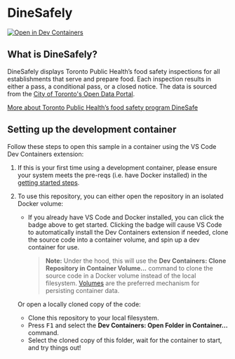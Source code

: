 # DineSafely

[![Open in Dev Containers](https://img.shields.io/static/v1?label=Dev%20Containers&message=Open&color=blue&logo=visualstudiocode)](https://vscode.dev/redirect?url=vscode://ms-vscode-remote.remote-containers/cloneInVolume?url=git@github.com:xudiera/DineSafely.git)

## What is DineSafely?

DineSafely displays Toronto Public Health’s food safety inspections for all establishments that serve and prepare food. Each inspection results in either a pass, a conditional pass, or a closed notice. The data is sourced from the [City of Toronto's Open Data Portal](https://open.toronto.ca/).

[More about Toronto Public Health’s food safety program DineSafe](https://www.toronto.ca/community-people/health-wellness-care/health-programs-advice/food-safety/dinesafe/about-dinesafe/)

## Setting up the development container

Follow these steps to open this sample in a container using the VS Code Dev Containers extension:

1. If this is your first time using a development container, please ensure your system meets the pre-reqs (i.e. have Docker installed) in the [getting started steps](https://aka.ms/vscode-remote/containers/getting-started).

2. To use this repository, you can either open the repository in an isolated Docker volume:

    - If you already have VS Code and Docker installed, you can click the badge above to get started. Clicking the badge will cause VS Code to automatically install the Dev Containers extension if needed, clone the source code into a container volume, and spin up a dev container for use.
        > **Note:** Under the hood, this will use the **Dev Containers: Clone Repository in Container Volume...** command to clone the source code in a Docker volume instead of the local filesystem. [Volumes](https://docs.docker.com/storage/volumes/) are the preferred mechanism for persisting container data.

   Or open a locally cloned copy of the code:

   - Clone this repository to your local filesystem.
   - Press <kbd>F1</kbd> and select the **Dev Containers: Open Folder in Container...** command.
   - Select the cloned copy of this folder, wait for the container to start, and try things out!